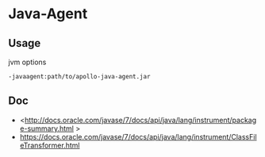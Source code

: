 # Java-Agent

## Usage

jvm options
````
-javaagent:path/to/apollo-java-agent.jar
````

## Doc

- <http://docs.oracle.com/javase/7/docs/api/java/lang/instrument/package-summary.html >
- <https://docs.oracle.com/javase/7/docs/api/java/lang/instrument/ClassFileTransformer.html>
